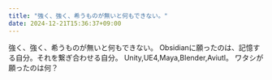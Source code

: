 ```yaml
---
title: "強く、強く、希うものが無いと何もできない。"
date: 2024-12-21T15:36:37+09:00
---
```

強く、強く、希うものが無いと何もできない。
Obsidianに願ったのは、記憶する自分。それを繋ぎ合わせる自分。
Unity,UE4,Maya,Blender,Aviutl。
ワタシが願ったのは何？
